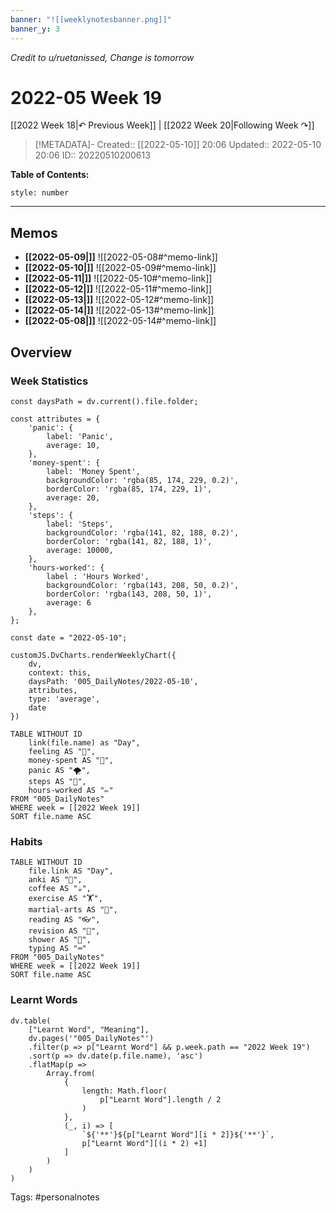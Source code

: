 ```yaml
---
banner: "![[weeklynotesbanner.png]]"
banner_y: 3
---
```

*Credit to u/ruetanissed, Change is tomorrow*

# 2022-05 Week 19

[[2022 Week 18|↶ Previous Week]] | [[2022 Week 20|Following Week ↷]]

> [!METADATA]-
> Created:: [[2022-05-10]] 20:06
> Updated:: 2022-05-10 20:06
> ID:: 20220510200613

**Table of Contents:**
```toc
style: number
```

___

## Memos
- **[[2022-05-09|]]**
	![[2022-05-08#^memo-link]]
- **[[2022-05-10|]]**
	![[2022-05-09#^memo-link]]
- **[[2022-05-11|]]**
	![[2022-05-10#^memo-link]]
- **[[2022-05-12|]]**
	![[2022-05-11#^memo-link]]
- **[[2022-05-13|]]**
	![[2022-05-12#^memo-link]]
- **[[2022-05-14|]]**
	![[2022-05-13#^memo-link]]
- **[[2022-05-08|]]**
	![[2022-05-14#^memo-link]]

## Overview
### Week Statistics
```dataviewjs
const daysPath = dv.current().file.folder;

const attributes = {
	'panic': {
		label: 'Panic',
		average: 10,
	},
	'money-spent': {
		label: 'Money Spent',
		backgroundColor: 'rgba(85, 174, 229, 0.2)',
		borderColor: 'rgba(85, 174, 229, 1)',
		average: 20,
	},
	'steps': {
		label: 'Steps',
		backgroundColor: 'rgba(141, 82, 188, 0.2)',
		borderColor: 'rgba(141, 82, 188, 1)',
		average: 10000,
	},
	'hours-worked': {
		label : 'Hours Worked',
		backgroundColor: 'rgba(143, 208, 50, 0.2)',
		borderColor: 'rgba(143, 208, 50, 1)',
		average: 6
	},
};

const date = "2022-05-10";

customJS.DvCharts.renderWeeklyChart({
	dv,
	context: this,
	daysPath: '005_DailyNotes/2022-05-10',
	attributes,
	type: 'average',
	date
})
```

```dataview
TABLE WITHOUT ID
	link(file.name) as "Day",
	feeling AS "💭",
	money-spent AS "💸",
	panic AS "🌪️",
	steps AS "👣",
	hours-worked AS "✏️"
FROM "005_DailyNotes"
WHERE week = [[2022 Week 19]]
SORT file.name ASC
```

### Habits
```dataview
TABLE WITHOUT ID
	file.link AS "Day",
	anki AS "📇",
	coffee AS "☕",
	exercise AS "🏋️",
	martial-arts AS "🥋",
	reading AS "👓",
	revision AS "🔁",
	shower AS "🚿",
	typing AS "⌨️"
FROM "005_DailyNotes"
WHERE week = [[2022 Week 19]]
SORT file.name ASC
```

### Learnt Words
```dataviewjs
dv.table(
	["Learnt Word", "Meaning"],
	dv.pages('"005_DailyNotes"')
	.filter(p => p["Learnt Word"] && p.week.path == "2022 Week 19")
	.sort(p => dv.date(p.file.name), 'asc')
	.flatMap(p =>
		Array.from(
			{
				length: Math.floor(
					p["Learnt Word"].length / 2
				)
			},
			(_, i) => [
				`${'**'}${p["Learnt Word"][i * 2]}${'**'}`,
				p["Learnt Word"][(i * 2) +1]
			]
		)
	)
)
```




Tags: #personalnotes 
